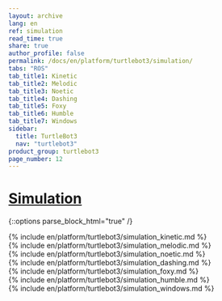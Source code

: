 ```yaml
---
layout: archive
lang: en
ref: simulation
read_time: true
share: true
author_profile: false
permalink: /docs/en/platform/turtlebot3/simulation/
tabs: "ROS"
tab_title1: Kinetic
tab_title2: Melodic
tab_title3: Noetic
tab_title4: Dashing
tab_title5: Foxy
tab_title6: Humble
tab_title7: Windows
sidebar:
  title: TurtleBot3
  nav: "turtlebot3"
product_group: turtlebot3
page_number: 12
---
```


<div style="counter-reset: h1 5"></div>

# [Simulation](#simulation)

{::options parse_block_html="true" /}

<section data-id="{{ page.tab_title1 }}" class="tab_contents">
{% include en/platform/turtlebot3/simulation_kinetic.md %}
</section>

<section data-id="{{ page.tab_title2 }}" class="tab_contents">
{% include en/platform/turtlebot3/simulation_melodic.md %}
</section>

<section data-id="{{ page.tab_title3 }}" class="tab_contents">
{% include en/platform/turtlebot3/simulation_noetic.md %}
</section>

<section data-id="{{ page.tab_title4 }}" class="tab_contents">
{% include en/platform/turtlebot3/simulation_dashing.md %}
</section>

<section data-id="{{ page.tab_title5 }}" class="tab_contents">
{% include en/platform/turtlebot3/simulation_foxy.md %}
</section>

<section data-id="{{ page.tab_title6 }}" class="tab_contents">
{% include en/platform/turtlebot3/simulation_humble.md %}
</section>

<section data-id="{{ page.tab_title7 }}" class="tab_contents">
{% include en/platform/turtlebot3/simulation_windows.md %}
</section>
